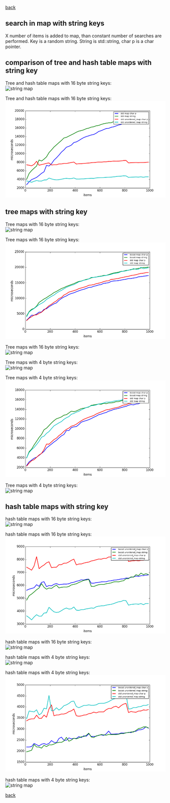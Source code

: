 [back](./index.html)

search in map with string keys
------------------------------

X number of items is added to map, than constant number of searches are performed.
Key is a random string. String is std::string, char p is a char pointer.

comparison of tree and hash table maps with string key
------------------------------------------------------

Tree and hash table maps with 16 byte string keys:<br/>
![string map](./plots/string_map_compare_16_300.png)

Tree and hash table maps with 16 byte string keys:<br/>
![string map](./plots/string_map_compare_16_1000.png)

tree maps with string key
-------------------------

Tree maps with 16 byte string keys:<br/>
![string map](./plots/string_map_find_16_300.png)

Tree maps with 16 byte string keys:<br/>
![string map](./plots/string_map_find_16_1000.png)

Tree maps with 16 byte string keys:<br/>
![string map](./plots/string_map_find_16_100000.png)

Tree maps with 4 byte string keys:<br/>
![string map](./plots/string_map_find_4_300.png)

Tree maps with 4 byte string keys:<br/>
![string map](./plots/string_map_find_4_1000.png)

Tree maps with 4 byte string keys:<br/>
![string map](./plots/string_map_find_4_100000.png)

hash table maps with string key
-------------------------------

hash table maps with 16 byte string keys:<br/>
![string map](./plots/string_unordered_map_find_16_300.png)

hash table maps with 16 byte string keys:<br/>
![string map](./plots/string_unordered_map_find_16_1000.png)

hash table maps with 16 byte string keys:<br/>
![string map](./plots/string_unordered_map_find_16_100000.png)

hash table maps with 4 byte string keys:<br/>
![string map](./plots/string_unordered_map_find_4_300.png)

hash table maps with 4 byte string keys:<br/>
![string map](./plots/string_unordered_map_find_4_1000.png)

hash table maps with 4 byte string keys:<br/>
![string map](./plots/string_unordered_map_find_4_100000.png)

[back](./index.html)
